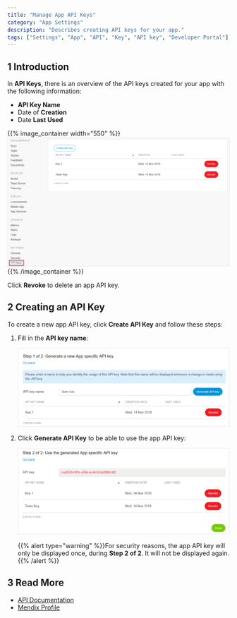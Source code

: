 ```yaml
---
title: "Manage App API Keys"
category: "App Settings"
description: "Describes creating API keys for your app."
tags: ["Settings", "App", "API", "Key", "API key", "Developer Portal"]
---
```


## 1 Introduction

In **API Keys**, there is an overview of the API keys created for your app with the following information:

*   **API Key Name**
*   Date of **Creation**
*   Date **Last Used**

{{% image_container width="550" %}}![](attachments/keys.png)
{{% /image_container %}}

Click **Revoke** to delete an app API key.

## 2 Creating an API Key

To create a new app API key, click **Create API Key**  and follow these steps:

1.  Fill in the **API key name**:

	![](attachments/create-key-1.png)
	
2.  Click **Generate API Key** to be able to use the app API key:

	![](attachments/create-key-2.png)

	{{% alert type="warning" %}}For security reasons, the app API key will only be displayed once, during **Step 2 of 2**. It will not be displayed again.
	{{% /alert %}}

## 3 Read More

* [API Documentation](/apidocs-mxsdk/apidocs)
* [Mendix Profile](../mendix-profile/index)
